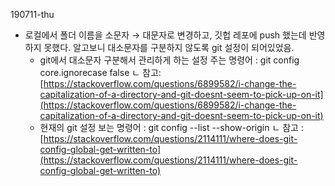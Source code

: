 190711-thu

- 로컬에서 폴더 이름을 소문자 → 대문자로 변경하고, 깃헙 레포에 push 했는데 반영하지 못했다. 알고보니 대소문자를 구분하지 않도록 git 설정이 되어있었음.
    - git에서 대소문자 구분해서 관리하게 하는 설정 주는 명령어 : git config core.ignorecase false
    ㄴ 참고: [https://stackoverflow.com/questions/6899582/i-change-the-capitalization-of-a-directory-and-git-doesnt-seem-to-pick-up-on-it](https://stackoverflow.com/questions/6899582/i-change-the-capitalization-of-a-directory-and-git-doesnt-seem-to-pick-up-on-it)
    - 현재의 git 설정 보는 명령어 : git config --list --show-origin
    ㄴ 참고 : [https://stackoverflow.com/questions/2114111/where-does-git-config-global-get-written-to](https://stackoverflow.com/questions/2114111/where-does-git-config-global-get-written-to)